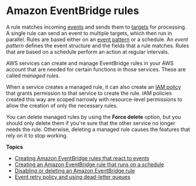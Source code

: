 # Amazon EventBridge rules<a name="eb-rules"></a>

A rule matches incoming [events](eb-events.md) and sends them to [targets](eb-targets.md) for processing\. A single rule can send an event to multiple targets, which then run in parallel\. Rules are based either on an [event pattern](eb-event-patterns.md) or a schedule\. An *event pattern* defines the event structure and the fields that a rule matches\. Rules that are based on a schedule perform an action at regular intervals\.

AWS services can create and manage EventBridge rules in your AWS account that are needed for certain functions in those services\. These are called *managed rules*\. 

When a service creates a managed rule, it can also create an [IAM policy](eb-iam.md) that grants permission to that service to create the rule\. IAM policies created this way are scoped narrowly with resource\-level permissions to allow the creation of only the necessary rules\.

You can delete managed rules by using the **Force delete** option, but you should only delete them if you're sure that the other service no longer needs the rule\. Otherwise, deleting a managed rule causes the features that rely on it to stop working\.

**Topics**
+ [Creating Amazon EventBridge rules that react to events](eb-create-rule.md)
+ [Creating an Amazon EventBridge rule that runs on a schedule](eb-create-rule-schedule.md)
+ [Disabling or deleting an Amazon EventBridge rule](eb-delete-rule.md)
+ [Event retry policy and using dead\-letter queues](eb-rule-dlq.md)